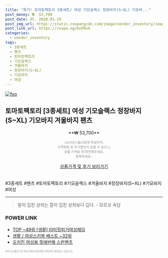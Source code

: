 ```yaml
--- 
title: "특가! 토마토팩토리 3종세트/ 여성 기모슬랙스 정장바지(S~XL) 기모바..." 
post_money: ₩. 53,700 
post_date: dt. 2020.01.29 
post_img_url: https://static.coupangcdn.com/image/vendor_inventory/images/2018/02/06/10/4/8700f887-30cb-4611-92f8-23273e39e6fd.jpg 
post_link_url: https://coupa.ng/bnFRvk 
categories: 
  - vendor_inventory 
tags: 
  - 3종세트 
  - 팬츠 
  - 토마토팩토리 
  - 기모슬랙스 
  - 겨울바지 
  - 정장바지(S~XL) 
  - 기모바지 
  - 여성 
--- 
```

[![foo](https://static.coupangcdn.com/image/vendor_inventory/images/2018/02/06/10/4/8700f887-30cb-4611-92f8-23273e39e6fd.jpg)](https://coupa.ng/bnFRvk) 

## 토마토팩토리 [3종세트] 여성 기모슬랙스 정장바지(S~XL) 기모바지 겨울바지 팬츠 
<p style="text-align: center;">**₩ 53,700**</p> 
<p style="text-align: center;"><span style="color: #898c8f; font-family: Georgia,Times,serif; font-size: 0.75em;">2020년01월29일에 작성되어, <br>가격변동 및 추가할인이 있을 수 있으니,<br> 상품 가격을 꼭!확인해주세요.<br>행복하세요~</span> 
</p>	 
<div markdown="0" style="text-align: center;"><a href="https://coupa.ng/bnFRvk" class="btn btn--success">상품가격 및 후기 보러가기</a></div> 
<br><br> 
  #3종세트 #팬츠 #토마토팩토리 #기모슬랙스 #겨울바지 #정장바지(S~XL) #기모바지 #여성 
<hr> 

> 말이 입힌 상처는 칼이 입힌 상처보다 깁다. - 모르코 속담 


### POWER LINK

* <a href="https://blog.naver.com/fasyy4321/221782343773" target="_blank"> TOP ~49위 [생활] 타미힐피거여성패딩</a>
* <a href="https://blog.naver.com/santokki14/221787151795" target="_blank">생활 / 여성스키복 베스트 ~32위</a>
* <a href="https://blog.naver.com/santokki14/221785671044" target="_blank">오키진 여성용 핏에반해 스판팬츠</a>

<span style="color: #898c8f; font-family: Georgia,Times,serif; font-size: 0.55em;">파트너스활동으로 작성자에게 일정액의 커미션이 제공될수 있습니다.</span> 
